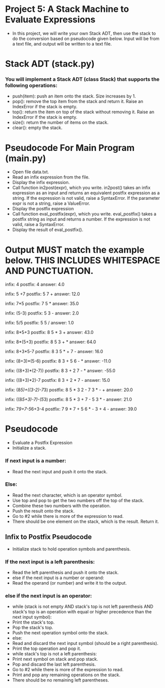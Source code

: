 # Project 5: A Stack Machine to Evaluate Expressions

- In this project, we will write your own Stack ADT, then use the stack to do the conversion based on pseudocode given below. Input will be from a text file, and output will be written to a text file.

# Stack ADT (stack.py)
### You will implement a Stack ADT (class Stack) that supports the following operations:

- push(item): push an item onto the stack. Size increases by 1.
- pop(): remove the top item from the stack and return it. Raise an IndexError if the stack is empty.
- top(): return the item on top of the stack without removing it. Raise an IndexError if the stack is empty.
- size(): return the number of items on the stack.
- clear(): empty the stack.

# Pseudocode For Main Program (main.py)


- Open file data.txt.
- Read an infix expression from the file.
- Display the infix expression.
- Call function in2post(expr), which you write. in2post() takes an infix expression as an input and returns an equivalent postfix expression as a string. If the expression is not valid, raise a SyntaxError. If the parameter expr is not a string, raise a ValueError.
- Display the postfix expression
- Call function eval_postfix(expr), which you write. eval_postfix() takes a postfix string as input and returns a number. If the expression is not valid, raise a SyntaxError.
- Display the result of eval_postfix().
# Output MUST match the example below. THIS INCLUDES WHITESPACE AND PUNCTUATION.

infix: 4
postfix: 4
answer: 4.0

infix: 5  +7
postfix: 5 7 +
answer: 12.0


infix: 7*5
postfix: 7 5 *
answer: 35.0

infix: (5-3)
postfix: 5 3 -
answer: 2.0

infix: 5/5
postfix: 5 5 /
answer: 1.0

infix: 8*5+3
postfix: 8 5 * 3 +
answer: 43.0

infix: 8*(5+3)
postfix: 8 5 3 + *
answer: 64.0

infix: 8+3*5-7
postfix: 8 3 5 * + 7 -
answer: 16.0

infix: (8+3)*(5-6)
postfix: 8 3 + 5 6 - *
answer: -11.0

infix: ((8+3)*(2-7))
postfix: 8 3 + 2 7 - *
answer: -55.0

infix: ((8+3)*2)-7
postfix: 8 3 + 2 * 7 -
answer: 15.0

infix: (8*5)+((3-2)-7*3)
postfix: 8 5 * 3 2 - 7 3 * - +
answer: 20.0

infix: ((8*5+3)-7)-(5*3)
postfix: 8 5 * 3 + 7 - 5 3 * -
answer: 21.0

infix: 7*9+7-5*6+3-4
postfix: 7 9 * 7 + 5 6 * - 3 + 4 -
answer: 39.0

# Pseudocode
- Evaluate a Postfix Expression
- Initialize a stack.
### If next input is a number:
- Read the next input and push it onto the stack.
### Else:
- Read the next character, which is an operator symbol.
- Use top and pop to get the two numbers off the top of the stack.
- Combine these two numbers with the operation.
- Push the result onto the stack.
- Go to #2 while there is more of the expression to read.
- There should be one element on the stack, which is the result. Return it.
## Infix to Postfix Pseudocode
- Initialize stack to hold operation symbols and parenthesis.
### If the next input is a left parenthesis:
- Read the left parenthesis and push it onto the stack.
- else if the next input is a number or operand:
- Read the operand (or number) and write it to the output.
### else if the next input is an operator:
-  while (stack is not empty AND stack's top is not left parenthesis AND stack's top is an operation with equal or higher precedence than the next input symbol):
- Print the stack's top.
- Pop the stack's top.
- Push the next operation symbol onto the stack.
- else:
- Read and discard the next input symbol (should be a right parenthesis).
- Print the top operation and pop it.
- while stack's top is not a left parenthesis:
- Print next symbol on stack and pop stack.
- Pop and discard the last left parenthesis.
- Go to #2 while there is more of the expression to read.
- Print and pop any remaining operations on the stack.
- There should be no remaining left parentheses.